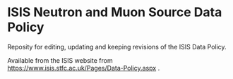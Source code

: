 # ISIS Neutron and Muon Source Data Policy

Reposity for editing, updating and keeping revisions of the ISIS Data Policy.

Available from the ISIS website from https://www.isis.stfc.ac.uk/Pages/Data-Policy.aspx .
